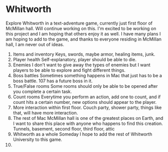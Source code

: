 # Whitworth
Explore Whitworth in a text-adventure game, currently just first floor of McMillan hall. Will continue working on this.
I'm excited to be working on this project and I am hoping that others enjoy it as well.
I have many plans I am hoping to add to the game, and thanks to everyone residing in McMillan hall, I am never out of ideas.
1. Items and inventory
    Keys, swords, maybe armor, healing items, junk.
2. Player health
    Self-explanatory, player should be able to die.
3. Enemies
   I don't want to give away the types of enemies but I want players to be able to explore and fight different things.
4. Boss battles
   Sometimes something happens in Mac that just has to be a boss battle. 107 has a future boss in it.
5. True/False rooms
    Some rooms should only be able to be opened after you complete a certain task.
6. Count rooms
   Everytime you perform an action, add one to count, and if count hits a certain number, new options should appear to the player.
7. More interaction within first floor.
    Couch party, shower party, things like that, will have more interaction.
8. The rest of Mac
    McMillan hall is one of the greatest places on Earth, and I want to share this place with anyone who happens to find this creation.
       Tunnels, basement, second floor, third floor, attic
9. Whitworth as a whole
   Someday I hope to add the rest of Whitworth University to this game.
10. 
